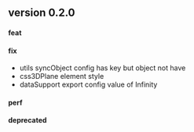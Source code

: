 ## version 0.2.0

#### feat

#### fix

- utils syncObject config has key but object not have
- css3DPlane element style
- dataSupport export config value of Infinity

#### perf

#### deprecated
